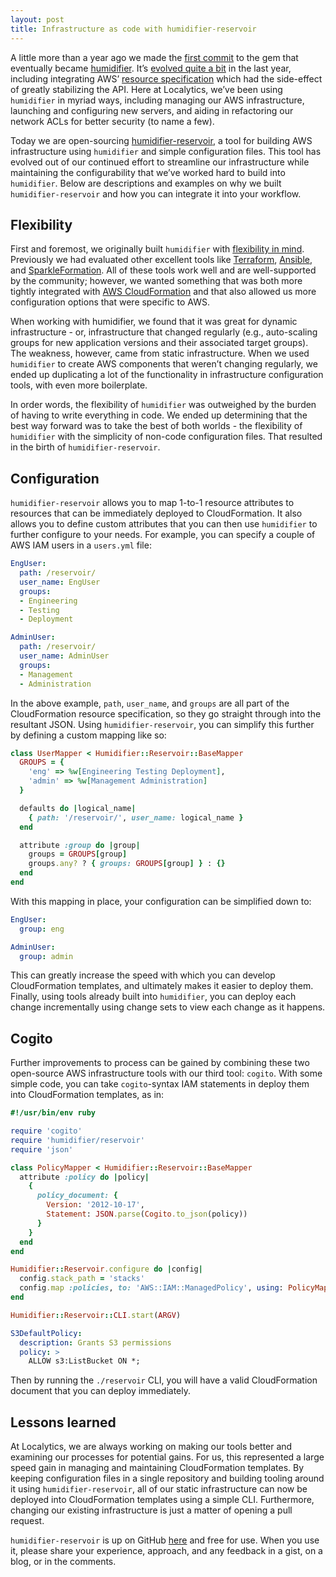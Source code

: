 ```yaml
---
layout: post
title: Infrastructure as code with humidifier-reservoir
---
```


A little more than a year ago we made the [first commit](https://github.com/localytics/humidifier/commit/f051578) to the gem that eventually became [humidifier](https://github.com/localytics/humidifier). It’s [evolved quite a bit](https://github.com/localytics/humidifier/releases) in the last year, including integrating AWS’ [resource specification](http://docs.aws.amazon.com/AWSCloudFormation/latest/UserGuide/cfn-resource-specification.html) which had the side-effect of greatly stabilizing the API. Here at Localytics, we’ve been using `humidifier` in myriad ways, including managing our AWS infrastructure, launching and configuring new servers, and aiding in refactoring our network ACLs for better security (to name a few).

Today we are open-sourcing [humidifier-reservoir](https://github.com/localytics/humidifier-reservoir), a tool for building AWS infrastructure using `humidifier` and simple configuration files. This tool has evolved out of our continued effort to streamline our infrastructure while maintaining the configurability that we’ve worked hard to build into `humidifier`. Below are descriptions and examples on why we built `humidifier-reservoir` and how you can integrate it into your workflow.

## Flexibility

First and foremost, we originally built `humidifier` with [flexibility in mind](http://eng.localytics.com/humidifier-cloudformation-made-easier/). Previously we had evaluated other excellent tools like [Terraform](https://www.terraform.io/), [Ansible](https://www.ansible.com/), and [SparkleFormation](http://www.sparkleformation.io/). All of these tools work well and are well-supported by the community; however, we wanted something that was both more tightly integrated with [AWS CloudFormation](https://aws.amazon.com/cloudformation/) and that also allowed us more configuration options that were specific to AWS.

When working with humidifier, we found that it was great for dynamic infrastructure - or, infrastructure that changed regularly (e.g., auto-scaling groups for new application versions and their associated target groups). The weakness, however, came from static infrastructure. When we used `humidifier` to create AWS components that weren’t changing regularly, we ended up duplicating a lot of the functionality in infrastructure configuration tools, with even more boilerplate.

In order words, the flexibility of `humidifier` was outweighed by the burden of having to write everything in code. We ended up determining that the best way forward was to take the best of both worlds - the flexibility of `humidifier` with the simplicity of non-code configuration files. That resulted in the birth of `humidifier-reservoir`.

## Configuration

`humidifier-reservoir` allows you to map 1-to-1 resource attributes to resources that can be immediately deployed to CloudFormation. It also allows you to define custom attributes that you can then use `humidifier` to further configure to your needs. For example, you can specify a couple of AWS IAM users in a `users.yml` file:

```yaml
EngUser:
  path: /reservoir/
  user_name: EngUser
  groups:
  - Engineering
  - Testing
  - Deployment

AdminUser:
  path: /reservoir/
  user_name: AdminUser
  groups:
  - Management
  - Administration
```

In the above example, `path`, `user_name`, and `groups` are all part of the CloudFormation resource specification, so they go straight through into the resultant JSON. Using `humidifier-reservoir`, you can simplify this further by defining a custom mapping like so:

```ruby
class UserMapper < Humidifier::Reservoir::BaseMapper  
  GROUPS = {
    'eng' => %w[Engineering Testing Deployment],
    'admin' => %w[Management Administration]
  }

  defaults do |logical_name|
    { path: '/reservoir/', user_name: logical_name }
  end

  attribute :group do |group|
    groups = GROUPS[group]
    groups.any? ? { groups: GROUPS[group] } : {}
  end
end
```

With this mapping in place, your configuration can be simplified down to:

```yaml
EngUser:
  group: eng

AdminUser:
  group: admin
```

This can greatly increase the speed with which you can develop CloudFormation templates, and ultimately makes it easier to deploy them. Finally, using tools already built into `humidifier`, you can deploy each change incrementally using change sets to view each change as it happens.

## Cogito

Further improvements to process can be gained by combining these two open-source AWS infrastructure tools with our third tool: `cogito`. With some simple code, you can take `cogito`-syntax IAM statements in deploy them into CloudFormation templates, as in:

```ruby
#!/usr/bin/env ruby

require 'cogito'  
require 'humidifier/reservoir'  
require 'json'

class PolicyMapper < Humidifier::Reservoir::BaseMapper  
  attribute :policy do |policy|
    {
      policy_document: {
        Version: '2012-10-17',
        Statement: JSON.parse(Cogito.to_json(policy))
      }
    }
  end
end

Humidifier::Reservoir.configure do |config|  
  config.stack_path = 'stacks'
  config.map :policies, to: 'AWS::IAM::ManagedPolicy', using: PolicyMapper
end

Humidifier::Reservoir::CLI.start(ARGV)
```

```yaml
S3DefaultPolicy:  
  description: Grants S3 permissions
  policy: >
    ALLOW s3:ListBucket ON *;
```

Then by running the `./reservoir` CLI, you will have a valid CloudFormation document that you can deploy immediately.

## Lessons learned

At Localytics, we are always working on making our tools better and examining our processes for potential gains. For us, this represented a large speed gain in managing and maintaining CloudFormation templates. By keeping configuration files in a single repository and building tooling around it using `humidifier-reservoir`, all of our static infrastructure can now be deployed into CloudFormation templates using a simple CLI. Furthermore, changing our existing infrastructure is just a matter of opening a pull request.

`humidifier-reservoir` is up on GitHub [here](https://github.com/localytics/humidifier-reservoir) and free for use. When you use it, please share your experience, approach, and any feedback in a gist, on a blog, or in the comments.